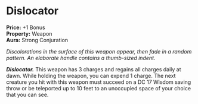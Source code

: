 # Dislocator

**Price:** +1 Bonus  
**Property:** Weapon  
**Aura:** Strong Conjuration  

*Discolorations in the surface of this weapon appear, then fade in a random pattern. An elaborate handle contains a thumb-sized indent.*

***Dislocator.*** This weapon has 3 charges and regains all charges daily at dawn. While holding the weapon, you can expend 1 charge. The next creature you hit with this weapon must succeed on a DC 17 Wisdom saving throw or be teleported up to 10 feet to an unoccupied space of your choice that you can see.